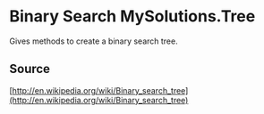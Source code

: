 # Binary Search MySolutions.Tree

Gives methods to create a binary search tree.

## Source

[http://en.wikipedia.org/wiki/Binary_search_tree](http://en.wikipedia.org/wiki/Binary_search_tree)
